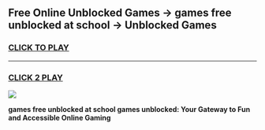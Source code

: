 
## Free Online Unblocked Games → games free unblocked at school → Unblocked Games
<h3>
<a href="https://premium.freeplayer.one?title=games_free_unblocked_at_school&ref=21F">CLICK TO PLAY</a></h3>
<hr>

<h3>
<a href="https://premium.freeplayer.one?title=games_free_unblocked_at_school&ref=21F">CLICK 2 PLAY</a>
  
</h3>

<a href="https://premium.freeplayer.one?title=games_free_unblocked_at_school&ref=21F/"><img src="https://clearcache.store/games.png"></a>


**games free unblocked at school games unblocked: Your Gateway to Fun and Accessible Online Gaming**
